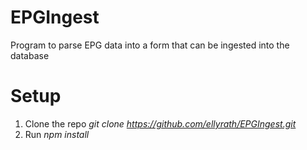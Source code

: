 # EPGIngest
Program to parse EPG data into a form that can be ingested into the database
# Setup
1. Clone the repo _git clone https://github.com/ellyrath/EPGIngest.git_
2. Run _npm install_

